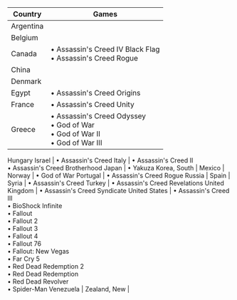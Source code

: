 |Country|Games|
|---|---|
Argentina |
Belgium |
Canada | • Assassin's Creed IV Black Flag<br/>• Assassin's Creed Rogue 
China |
Denmark |
Egypt | • Assassin's Creed Origins 
France | • Assassin's Creed Unity 
Greece | • Assassin's Creed Odyssey<br/>• God of War<br/>• God of War II<br/>• God of War III
Hungary 
Israel | • Assassin's Creed 
Italy | • Assassin's Creed II<br/>• Assassin's Creed Brotherhood 
Japan | • Yakuza
Korea, South |
Mexico |
Norway | • God of War 
Portugal | • Assassin's Creed Rogue 
Russia |
Spain |
Syria | • Assassin's Creed
Turkey | • Assassin's Creed Revelations
United Kingdom | • Assassin's Creed Syndicate 
United States | • Assassin's Creed III<br/>• BioShock Infinite<br/>• Fallout<br/>• Fallout 2<br/>• Fallout 3<br/>• Fallout 4<br/>• Fallout 76<br/>• Fallout: New Vegas<br/>• Far Cry 5<br/>• Red Dead Redemption 2<br/>• Red Dead Redemption<br/>• Red Dead Revolver<br/>• Spider-Man
Venezuela | 
Zealand, New | 

